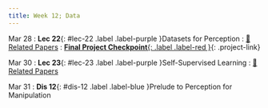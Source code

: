 ```yaml
---
title: Week 12; Data
---
```


Mar 28
: **Lec 22**{: #lec-22 .label .label-purple }Datasets for Perception
  : [📃 Related Papers](/papers/#datasets)
: [**Final Project Checkpoint**{: .label .label-red }](/projects/#final-project){: .project-link}

Mar 30 
: **Lec 23**{: #lec-23 .label .label-purple }Self-Supervised Learning
  : [📃 Related Papers](/papers/#self-supervised-learning)

Mar 31
: **Dis 12**{: #dis-12 .label .label-blue }Prelude to Perception for Manipulation
